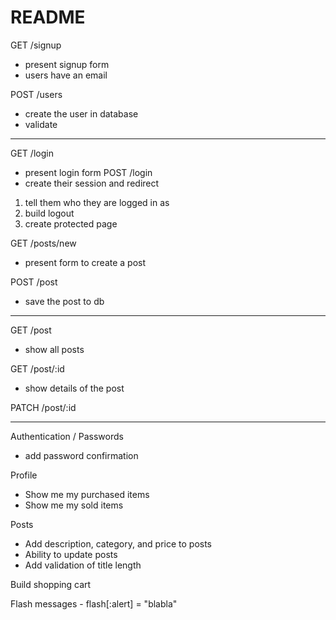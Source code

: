 # README
GET /signup
  - present signup form
  - users have an email

POST /users
  - create the user in database
  - validate

-----------

GET /login
  - present login form
POST /login
  - create their session and redirect

  1. tell them who they are logged in as
  2. build logout
  3. create protected page
  
GET /posts/new
  - present form to create a post

POST /post
  - save the post to db

-----------

GET /post
  - show all posts

GET /post/:id
  - show details of the post

PATCH /post/:id

-----------

Authentication / Passwords
  - add password confirmation

Profile
  - Show me my purchased items
  - Show me my sold items

Posts
  - Add description, category, and price to posts
  - Ability to update posts
  - Add validation of title length

Build shopping cart

Flash messages - flash[:alert] = "blabla"

